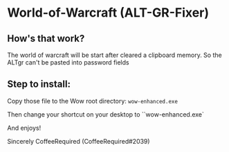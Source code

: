 # World-of-Warcraft (ALT-GR-Fixer)

## How's that work?

The world of warcraft will be start after cleared a clipboard memory. So the ALTgr can't be pasted into password fields

## Step to install:
Copy those file to the Wow root directory: `wow-enhanced.exe`

Then change your shortcut on your desktop to ``wow-enhanced.exe`

And enjoys!

Sincerely CoffeeRequired (CoffeeRequired#2039)
